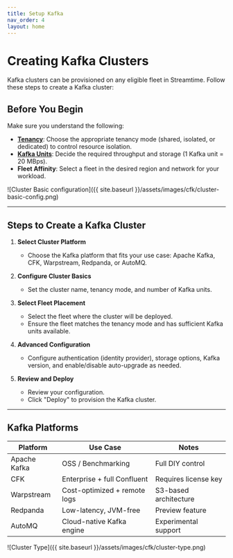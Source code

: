 ```yaml
---
title: Setup Kafka
nav_order: 4
layout: home
---
```


# Creating Kafka Clusters

Kafka clusters can be provisioned on any eligible fleet in Streamtime. Follow these steps to create a Kafka cluster:


## Before You Begin

Make sure you understand the following:

- **[Tenancy](/concept-architecture/tenancy.html)**: Choose the appropriate tenancy mode (shared, isolated, or dedicated) to control resource isolation.
- **[Kafka Units](/concept-architecture/scaling.html)**: Decide the required throughput and storage (1 Kafka unit = 20 MBps).
- **Fleet Affinity**: Select a fleet in the desired region and network for your workload.

![Cluster Basic configuration]({{ site.baseurl }}/assets/images/cfk/cluster-basic-config.png)  

---

## Steps to Create a Kafka Cluster

1. **Select Cluster Platform**  
   - Choose the Kafka platform that fits your use case: Apache Kafka, CFK, Warpstream, Redpanda, or AutoMQ.

2. **Configure Cluster Basics**  
   - Set the cluster name, tenancy mode, and number of Kafka units.

3. **Select Fleet Placement**  
   - Select the fleet where the cluster will be deployed.
   - Ensure the fleet matches the tenancy mode and has sufficient Kafka units available.

4. **Advanced Configuration**  
   - Configure authentication (identity provider), storage options, Kafka version, and enable/disable auto-upgrade as needed.

5. **Review and Deploy**  
   - Review your configuration.
   - Click "Deploy" to provision the Kafka cluster.

---

## Kafka Platforms

| Platform     | Use Case                     | Notes                  |
|--------------|------------------------------|------------------------|
| Apache Kafka | OSS / Benchmarking           | Full DIY control       |
| CFK          | Enterprise + full Confluent  | Requires license key   |
| Warpstream   | Cost-optimized + remote logs | S3-based architecture  |
| Redpanda     | Low-latency, JVM-free        | Preview feature        |
| AutoMQ       | Cloud-native Kafka engine    | Experimental support   |

![Cluster Type]({{ site.baseurl }}/assets/images/cfk/cluster-type.png)